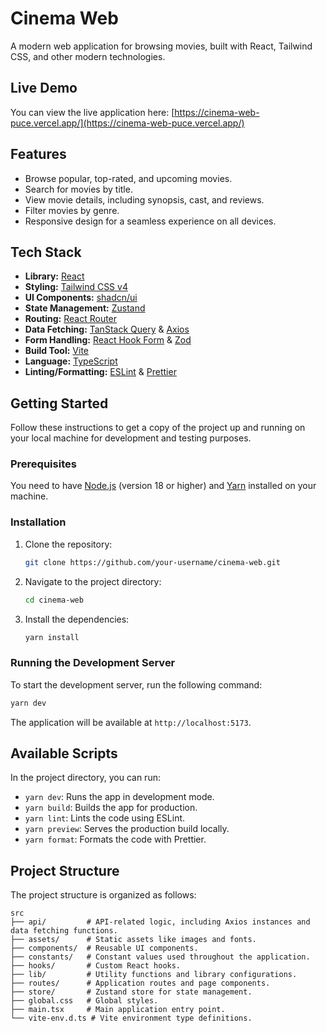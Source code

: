 # Cinema Web

A modern web application for browsing movies, built with React, Tailwind CSS, and other modern technologies.

## Live Demo

You can view the live application here: [https://cinema-web-puce.vercel.app/](https://cinema-web-puce.vercel.app/)

## Features

*   Browse popular, top-rated, and upcoming movies.
*   Search for movies by title.
*   View movie details, including synopsis, cast, and reviews.
*   Filter movies by genre.
*   Responsive design for a seamless experience on all devices.

## Tech Stack

*   **Library:** [React](https://reactjs.org/)
*   **Styling:** [Tailwind CSS v4](https://tailwindcss.com/)
*   **UI Components:** [shadcn/ui](https://ui.shadcn.com/)
*   **State Management:** [Zustand](https://zustand-demo.pmnd.rs/)
*   **Routing:** [React Router](https://reactrouter.com/)
*   **Data Fetching:** [TanStack Query](https://tanstack.com/query/latest) & [Axios](https://axios-http.com/)
*   **Form Handling:** [React Hook Form](https://react-hook-form.com/) & [Zod](https://zod.dev/)
*   **Build Tool:** [Vite](https://vitejs.dev/)
*   **Language:** [TypeScript](https://www.typescriptlang.org/)
*   **Linting/Formatting:** [ESLint](https://eslint.org/) & [Prettier](https://prettier.io/)

## Getting Started

Follow these instructions to get a copy of the project up and running on your local machine for development and testing purposes.

### Prerequisites

You need to have [Node.js](https://nodejs.org/) (version 18 or higher) and [Yarn](https://yarnpkg.com/) installed on your machine.

### Installation

1.  Clone the repository:
    ```bash
    git clone https://github.com/your-username/cinema-web.git
    ```
2.  Navigate to the project directory:
    ```bash
    cd cinema-web
    ```
3.  Install the dependencies:
    ```bash
    yarn install
    ```

### Running the Development Server

To start the development server, run the following command:

```bash
yarn dev
```

The application will be available at `http://localhost:5173`.

## Available Scripts

In the project directory, you can run:

*   `yarn dev`: Runs the app in development mode.
*   `yarn build`: Builds the app for production.
*   `yarn lint`: Lints the code using ESLint.
*   `yarn preview`: Serves the production build locally.
*   `yarn format`: Formats the code with Prettier.

## Project Structure

The project structure is organized as follows:

```
src
├── api/         # API-related logic, including Axios instances and data fetching functions.
├── assets/      # Static assets like images and fonts.
├── components/  # Reusable UI components.
├── constants/   # Constant values used throughout the application.
├── hooks/       # Custom React hooks.
├── lib/         # Utility functions and library configurations.
├── routes/      # Application routes and page components.
├── store/       # Zustand store for state management.
├── global.css   # Global styles.
├── main.tsx     # Main application entry point.
└── vite-env.d.ts # Vite environment type definitions.
```
